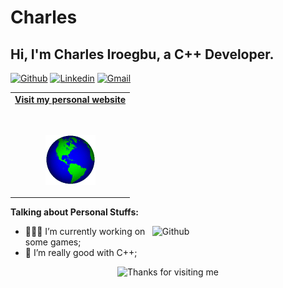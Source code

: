 # Charles


<!-- Your title -->
## Hi, I'm Charles Iroegbu, a C++ Developer.

<!-- Your badges
You can use the website to generate badges: https://shields.io/
-->

[![Github](https://img.shields.io/badge/-Github-000?style=flat&logo=Github&logoColor=white)](https://github.com/charlescookey)
[![Linkedin](https://img.shields.io/badge/-LinkedIn-blue?style=flat&logo=Linkedin&logoColor=white)](https://www.linkedin.com/in/charles-cookey/)
[![Gmail](https://img.shields.io/badge/-Gmail-c14438?style=flat&logo=Gmail&logoColor=white)](mailto:charlesiroegbu99@gmail.com)

</div>

<!-- Social -->
<table width="100%" align="center">
<tr>
<td align="center">
<a href="https://charlescookey.com/">
<strong>Visit my personal website </strong>
<br />
<br />
<br />

<p>

<img alt="Globe" height="80" src="globe.gif">
</a>
</p>


</tr>
</table>
</div>

<!-- Talking about you -->
**Talking about Personal Stuffs:**

<!-- Any image aligned to the right. Beware the width -->
<img width="55%" align="right" alt="Github" src="https://raw.githubusercontent.com/onimur/.github/master/.resources/git-header.svg" />

- 👨🏽‍💻 I’m currently working on some games;
- 🌱 I’m really good with C++; 


<div align="center">

<img height="120" alt="Thanks for visiting me" width="100%" src="https://raw.githubusercontent.com/BrunnerLivio/brunnerlivio/master/images/marquee.svg" />
<br />
